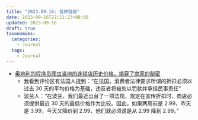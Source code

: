 ```yaml
---
title: "2023.09.16: 各种链接"
date: 2023-09-16T22:21:23+08:00
updated: 2023-09-16
draft: true
taxonomies:
  categories:
    - Journal
  tags:
    - Journal
---
```


- [奥地利的程序员爬虫当地的连锁店历史价格，揭穿了商家的秘密](https://mastodon.gamedev.place/@badlogic/111071396799790275)
  - 我看到评论区有法国人提到：“在法国，消费者法律要求所谓的折扣必须以过去 30 天的平均价格为基础，违反者将被处以罚款并承担民事责任”
  - 波兰人：“在波兰，我们最近出台了一项法规，规定在宣传折扣时，商店必须提供最近 30 天的最低价格作为比较。因此，如果两周前是 2.99，昨天是 3.99，今天又降价到 2.99，他们就必须说是从 2.99 降到 2.99。”
